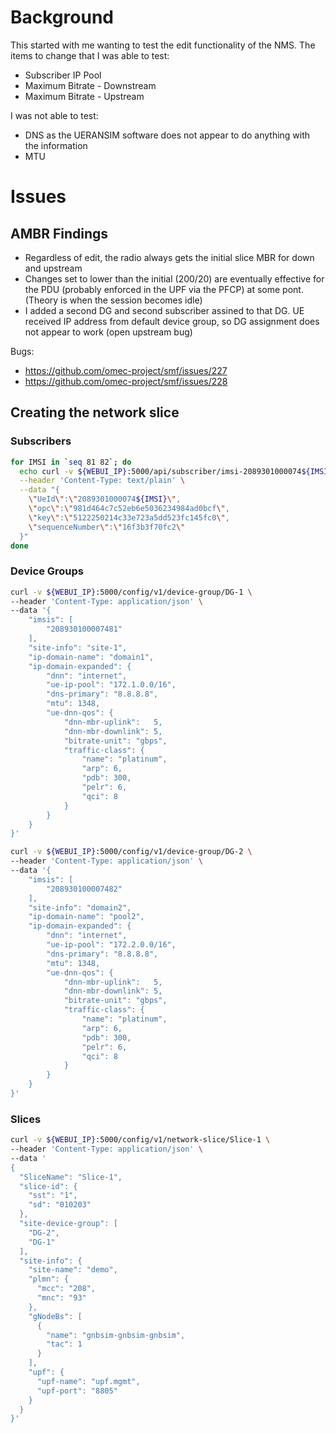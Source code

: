# Background

This started with me wanting to test the edit functionality of the NMS. The items to change that I was able to test:

- Subscriber IP Pool
- Maximum Bitrate - Downstream
- Maximum Bitrate - Upstream

I was not able to test:

- DNS as the UERANSIM software does not appear to do anything with the information
- MTU

# Issues

## AMBR Findings

- Regardless of edit, the radio always gets the initial slice MBR for down and upstream
- Changes set to lower than the initial (200/20) are eventually effective for the PDU (probably enforced in the UPF via the PFCP) at some pont. (Theory is when the session becomes idle)
- I added a second DG and second subscriber assined to that DG. UE received IP address from default device group, so DG assignment does not appear to work (open upstream bug)

Bugs:
- https://github.com/omec-project/smf/issues/227
- https://github.com/omec-project/smf/issues/228

## Creating the network slice

### Subscribers

```bash
for IMSI in `seq 81 82`; do
  echo curl -v ${WEBUI_IP}:5000/api/subscriber/imsi-2089301000074${IMSI} \
  --header 'Content-Type: text/plain' \
  --data "{
    \"UeId\":\"2089301000074${IMSI}\",
    \"opc\":\"981d464c7c52eb6e5036234984ad0bcf\",
    \"key\":\"5122250214c33e723a5dd523fc145fc0\",
    \"sequenceNumber\":\"16f3b3f70fc2\"
  }"
done
```

### Device Groups

```bash
curl -v ${WEBUI_IP}:5000/config/v1/device-group/DG-1 \
--header 'Content-Type: application/json' \
--data '{
    "imsis": [
        "208930100007481"
    ],
    "site-info": "site-1",
    "ip-domain-name": "domain1",
    "ip-domain-expanded": {
        "dnn": "internet",
        "ue-ip-pool": "172.1.0.0/16",
        "dns-primary": "8.8.8.8",
        "mtu": 1348,
        "ue-dnn-qos": {
            "dnn-mbr-uplink":   5,
            "dnn-mbr-downlink": 5,
            "bitrate-unit": "gbps",
            "traffic-class": {
                "name": "platinum",
                "arp": 6,
                "pdb": 300,
                "pelr": 6,
                "qci": 8
            }
        }
    }
}'
```

```bash
curl -v ${WEBUI_IP}:5000/config/v1/device-group/DG-2 \
--header 'Content-Type: application/json' \
--data '{
    "imsis": [
        "208930100007482"
    ],
    "site-info": "domain2",
    "ip-domain-name": "pool2",
    "ip-domain-expanded": {
        "dnn": "internet",
        "ue-ip-pool": "172.2.0.0/16",
        "dns-primary": "8.8.8.8",
        "mtu": 1348,
        "ue-dnn-qos": {
            "dnn-mbr-uplink":   5,
            "dnn-mbr-downlink": 5,
            "bitrate-unit": "gbps",
            "traffic-class": {
                "name": "platinum",
                "arp": 6,
                "pdb": 300,
                "pelr": 6,
                "qci": 8
            }
        }
    }
}'
```

### Slices

```bash
curl -v ${WEBUI_IP}:5000/config/v1/network-slice/Slice-1 \
--header 'Content-Type: application/json' \
--data '
{
  "SliceName": "Slice-1",
  "slice-id": {
    "sst": "1",
    "sd": "010203"
  },
  "site-device-group": [
    "DG-2",
    "DG-1"
  ],
  "site-info": {
    "site-name": "demo",
    "plmn": {
      "mcc": "208",
      "mnc": "93"
    },
    "gNodeBs": [
      {
        "name": "gnbsim-gnbsim-gnbsim",
        "tac": 1
      }
    ],
    "upf": {
      "upf-name": "upf.mgmt",
      "upf-port": "8805"
    }
  }
}'
```



